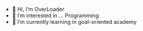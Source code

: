 - 👋 Hi, I’m OverLoader
- 👀 I’m interested in ... Programming 
- 🌱 I’m currently learning in goal-oriented academy

<!---
OverLoader7777/OverLoader7777 is a ✨ special ✨ repository because its `README.md` (this file) appears on your GitHub profile.
You can click the Preview link to take a look at your changes.
--->
